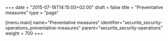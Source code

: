 +++
date = "2015-07-18T14:15:00+02:00"
draft = false
title = "Preventative measures"
type = "page"

[menu.main]
name="Preventative measures"
identifier="securite_security-operations_preventative-measures"
parent="securite_security-operations"
weight = 700
+++